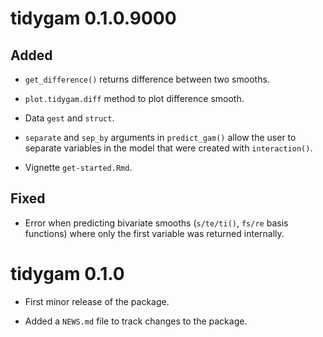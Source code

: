 # tidygam 0.1.0.9000

## Added

* `get_difference()` returns difference between two smooths.

* `plot.tidygam.diff` method to plot difference smooth.

* Data `gest` and `struct`.

* `separate` and `sep_by` arguments in `predict_gam()` allow the user to separate variables in the model that were created with `interaction()`.

* Vignette `get-started.Rmd`.

## Fixed

* Error when predicting bivariate smooths (`s/te/ti()`, `fs/re` basis functions) where only the first variable was returned internally.




# tidygam 0.1.0

* First minor release of the package.

* Added a `NEWS.md` file to track changes to the package.
